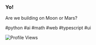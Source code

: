 ### Yo!


Are we building on Moon or Mars?

#python #ai #math #web #typescript #ui

![Profile Views](https://komarev.com/ghpvc/?username=garbalau-github&color=blue)
